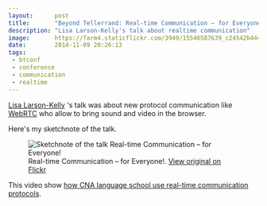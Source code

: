 ```yaml
---
layout:      post
title:       "Beyond Tellerrand: Real-time Communication – for Everyone!"
description: "Lisa Larson-Kelly's talk about realtime communication"
image:       https://farm4.staticflickr.com/3949/15546587639_c24542b444_c.jpg
date:        2014-11-09 20:26:13
tags:
 - btconf
 - conference
 - communication
 - realtime
---
```


[Lisa Larson-Kelly](https://twitter.com/lisamarienyc) 's talk was about new protocol communication like [WebRTC](http://www.webrtc.org) who allow to bring sound and video in the browser.

Here's my sketchnote of the talk.

<figure>
  <img src="https://farm8.staticflickr.com/7577/15564743948_ffe4eb7bd9_c.jpg" alt="Sketchnote of the talk Real-time Communication – for Everyone!">
  <figcaption>
    Real-time Communication – for Everyone!. <a href="https://www.flickr.com/photos/alienlebarge/15564743948">View original on Flickr</a>
  </figcaption>
</figure>


This video show [how CNA language school use real-time communication protocols](http://youtu.be/-S-5EfwpFOk "Video of speaking exchange").
